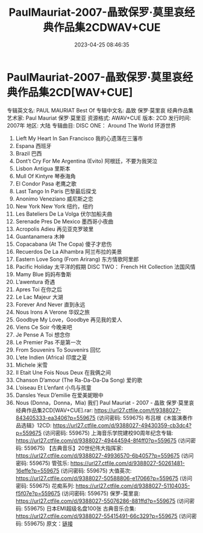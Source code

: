﻿---
title: PaulMauriat-2007-晶致保罗·莫里哀经典作品集2CDWAV+CUE
date: 2023-04-25 08:46:35
categories: 古典音乐、新世纪、纯音雅乐
tags: 纯音雅乐
---
# PaulMauriat-2007-晶致保罗·莫里哀经典作品集2CD[WAV+CUE]

专辑英文名: PAUL MAURIAT Best Of
专辑中文名: 晶致 保罗·莫里哀 经典作品集
艺术家: Paul Mauriat 保罗·莫里亚
资源格式: AWAV+CUE
版本: 2CD
发行时间: 2007年
地区: 大陆
专辑曲目:
DISC ONE： Around The World 环游世界
01. Lieft My Heart In San Francisco 我的心遗落在三藩市
02. Espana 西班牙
03. Brazil 巴西
04. Dont’t Cry For Me Argentina (Evito) 阿根廷，不要为我哭泣
05. Lisbon Antigua 里斯本
06. Mull Of Kintyre 琴泰海角
07. El Condor Pasa 老鹰之歌
08. Last Tango In Paris 巴黎最后探戈
09. Anonimo Veneziano 威尼斯之恋
10. New York New York 纽约，纽约
11. Les Bateliers De La Volga 伏尔加船夫曲
12. Serenade Pres De Mexico 墨西哥小夜曲
13. Acropolis Adieu 再见亚克罗玻里
14. Guantanamera 木神
15. Copacabana (At The Copa) 傻子才悲伤
16. Recuerdos De La Alhambra 阿兰布拉的美景
17. Eastern Love Song (From Arirang) 东方情歌阿里郎
18. Pacific Holiday 太平洋的假期
DISC TWO： French Hit Collection 法国风情
01. Mamy Blue 妈妈布鲁斯
02. L’awentura 奇遇
03. Apres Toi 在你之后
04. Le Lac Majeur 大湖
05. Forever And Never 直到永远
06. Nous Irons A Verone 华奴之旅
07. Goodbye My Love，Goodbye 再见我的爱人
08. Viens Ce Soir 今晚来吧
09. Je Pense A Toi 想念你
10. Le Premier Pas 不是第一次
11. From Souvenirs To Souvenirs 回忆
12. L’ete Indien (Africa) 印度之夏
13. Michele 米雪
14. Il Etait Une Fois Nous Deux 在我俩之间
15. Chanson D’amour (The Ra-Da-Da-Da Song) 爱的歌
16. L’oiseau Et L’enfant 小鸟与孩童
17. Dansles Yeux D’emilie 在爱美妮眼中
18. Nous (Donna，Donna，Mia) 我们
Paul Mauriat - 2007 - 晶致 保罗·莫里哀 经典作品集2CD[WAV+CUE].rar: https://url27.ctfile.com/f/9388027-843405333-ea3406?p=559675
(访问密码: 559675)
布吕根《木笛演奏作品选辑》12CD: https://url27.ctfile.com/d/9388027-49430359-cb3dc4?p=559675
(访问密码: 559675)
上海音乐学院建校90周年纪念专辑: https://url27.ctfile.com/d/9388027-49444594-8f4ff0?p=559675
(访问密码: 559675)
【古典音乐】20世纪伟大指挥家: https://url27.ctfile.com/d/9388027-49936570-6b4057?p=559675
(访问密码: 559675)
管弦乐: https://url27.ctfile.com/d/9388027-50261481-16effe?p=559675
(访问密码: 559675)
大值英次: https://url27.ctfile.com/d/9388027-50588806-e17066?p=559675
(访问密码: 559675)
花痴系列: https://url27.ctfile.com/d/9388027-51104035-f5f07e?p=559675
(访问密码: 559675)
保罗-莫里哀: https://url27.ctfile.com/d/9388027-55076286-881ffd?p=559675
(访问密码: 559675)
日本EMI超级名盘100张 古典音乐合集: https://url27.ctfile.com/d/9388027-55415491-66c329?p=559675
(访问密码: 559675)
原文：[链接](https://blog.sina.com.cn/s/blog_1647c7e76010311le.html)